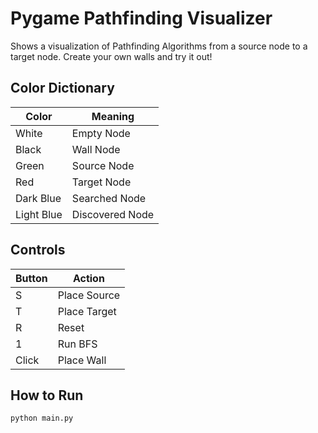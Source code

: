# Pygame Pathfinding Visualizer

Shows a visualization of Pathfinding Algorithms from a source node to a target node. Create your own walls and try it out!

## Color Dictionary

| Color | Meaning |
|-------|---------|
| White |  Empty Node  |
| Black |  Wall Node  |
| Green |  Source Node  |
| Red |  Target Node  |
| Dark Blue |  Searched Node  |
| Light Blue |  Discovered Node  |

## Controls

|  Button |     Action   |
|---------|--------------|
|    S    | Place Source |
|    T    | Place Target |
|    R    |      Reset   |
|    1    |    Run BFS   |
|   Click |  Place Wall  |

## How to Run

` python main.py `